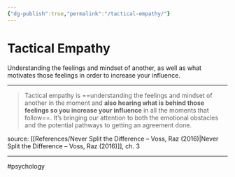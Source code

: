```yaml
---
{"dg-publish":true,"permalink":"/tactical-empathy/"}
---
```



# Tactical Empathy

Understanding the feelings and mindset of another, as well as what motivates those feelings in order to increase your influence.

---

> Tactical empathy is ==understanding the feelings and mindset of another in the moment and **also hearing what is behind those feelings so you increase your influence** in all the moments that follow==. It’s bringing our attention to both the emotional obstacles and the potential pathways to getting an agreement done.

source: [[References/Never Split the Difference – Voss, Raz (2016)\|Never Split the Difference – Voss, Raz (2016)]], ch. 3

---
#psychology 